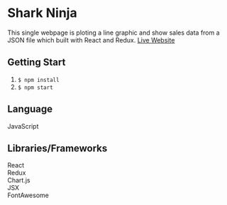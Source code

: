 # Shark Ninja
This single webpage is ploting a line graphic and show sales data from a JSON file which built with React and Redux.
[Live Website](http://jt-shark-ninja.s3-website-us-west-2.amazonaws.com/)
## Getting Start
1. `$ npm install`
2. `$ npm start`
## Language
JavaScript  
## Libraries/Frameworks
React  
Redux  
Chart.js  
JSX  
FontAwesome  